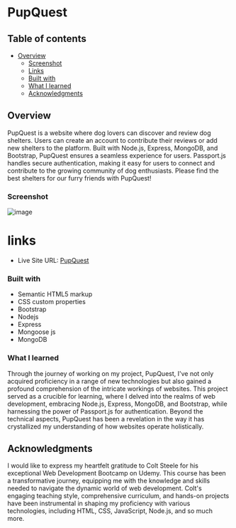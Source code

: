 # PupQuest
## Table of contents

- [Overview](#overview)
  - [Screenshot](#screenshot)
  - [Links](#links)
  - [Built with](#built-with)
  - [What I learned](#what-i-learned)
  - [Acknowledgments](#acknowledgments)

## Overview
PupQuest is a website where dog lovers can discover and review dog shelters. 
Users can create an account to contribute their reviews or add new shelters to the platform. Built with Node.js, Express, MongoDB, and Bootstrap,
PupQuest ensures a seamless experience for users.
Passport.js handles secure authentication, making it easy for users to connect and contribute to the growing community of dog enthusiasts.
Please find the best shelters for our furry friends with PupQuest!

### Screenshot

![image](https://github.com/kaywin2001/PupQuest/assets/65694645/454975f4-70cf-4993-9f37-19d75baf6425)


# links

 - Live Site URL: [PupQuest]( https://pupquest.onrender.com/)

### Built with
- Semantic HTML5 markup
- CSS custom properties
- Bootstrap
- Nodejs
- Express
- Mongoose js
- MongoDB

### What I learned

Through the journey of working on my project, PupQuest, I've not only acquired proficiency in a range of new technologies but also gained a profound comprehension of the intricate workings of websites. This project served as a crucible for learning, where I delved into the realms of web development, embracing Node.js, Express, MongoDB, and Bootstrap, while harnessing the power of Passport.js for authentication. Beyond the technical aspects, PupQuest has been a revelation in the way it has crystallized my understanding of how websites operate holistically.

## Acknowledgments

I would like to express my heartfelt gratitude to Colt Steele for his exceptional Web Development Bootcamp on Udemy. This course has been a transformative journey, equipping me with the knowledge and skills needed to navigate the dynamic world of web development. Colt's engaging teaching style, comprehensive curriculum, and hands-on projects have been instrumental in shaping my proficiency with various technologies, including HTML, CSS, JavaScript, Node.js, and so much more. 




